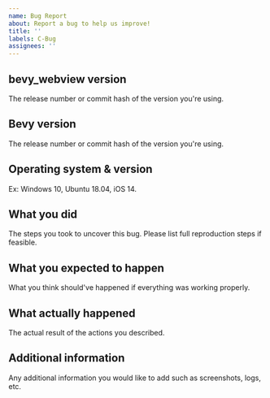 ```yaml
---
name: Bug Report
about: Report a bug to help us improve!
title: ''
labels: C-Bug
assignees: ''
---
```


## bevy_webview version

The release number or commit hash of the version you're using.

## Bevy version

The release number or commit hash of the version you're using.

## Operating system & version

Ex: Windows 10, Ubuntu 18.04, iOS 14.

## What you did

The steps you took to uncover this bug. Please list full reproduction steps if
feasible.

## What you expected to happen

What you think should've happened if everything was working properly.

## What actually happened

The actual result of the actions you described.

## Additional information

Any additional information you would like to add such as screenshots, logs, etc.
